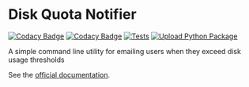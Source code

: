 # Disk Quota Notifier

[![Codacy Badge](https://app.codacy.com/project/badge/Grade/583c607400c2429ebbc1554d777d26b4)](https://app.codacy.com/gh/pitt-crc/quota_notifier/dashboard)
[![Codacy Badge](https://app.codacy.com/project/badge/Coverage/583c607400c2429ebbc1554d777d26b4)](https://app.codacy.com/gh/pitt-crc/quota_notifier/dashboard)
[![Tests](https://github.com/pitt-crc/quota_notifier/actions/workflows/Unittests.yml/badge.svg)](https://github.com/pitt-crc/quota_notifier/actions/workflows/Unittests.yml)
[![Upload Python Package](https://github.com/pitt-crc/quota_notifier/actions/workflows/PublishPackage.yml/badge.svg)](https://github.com/pitt-crc/quota_notifier/actions/workflows/PublishPackage.yml)

A simple command line utility for emailing users when they exceed disk usage thresholds 

See the [official documentation](https://crc-pages.pitt.edu/quota_notifier/).
